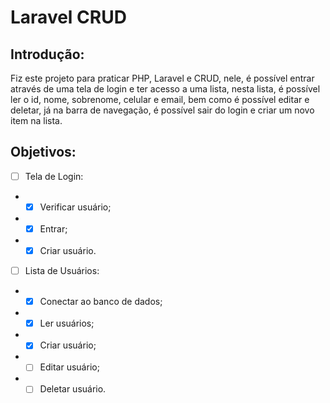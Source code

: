 # Laravel CRUD
## Introdução:
Fiz este projeto para praticar PHP, Laravel e CRUD, nele, é possível entrar através de uma tela de login e ter acesso a uma lista, nesta lista, é possível ler o id, nome, sobrenome, celular e email, bem como é possível editar e deletar, já na barra de navegação, é possível sair do login e criar um novo item na lista.
## Objetivos:
- [ ] Tela de Login:
- - [x] Verificar usuário;
- - [x] Entrar;
- - [x] Criar usuário.
- [ ] Lista de Usuários:
- - [x] Conectar ao banco de dados;
- - [x] Ler usuários;
- - [x] Criar usuário;
- - [ ] Editar usuário;
- - [ ] Deletar usuário.